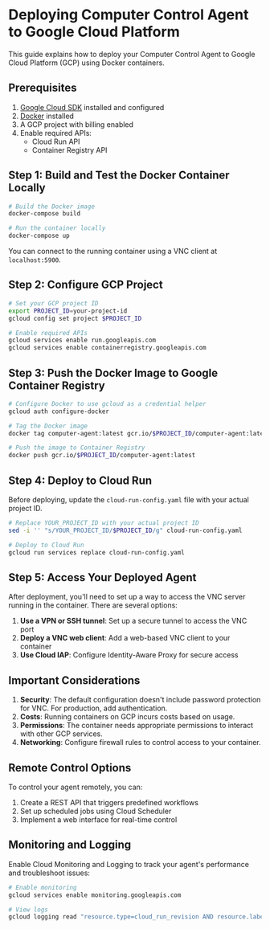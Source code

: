 # Deploying Computer Control Agent to Google Cloud Platform

This guide explains how to deploy your Computer Control Agent to Google Cloud Platform (GCP) using Docker containers.

## Prerequisites

1. [Google Cloud SDK](https://cloud.google.com/sdk/docs/install) installed and configured
2. [Docker](https://docs.docker.com/get-docker/) installed
3. A GCP project with billing enabled
4. Enable required APIs:
   - Cloud Run API
   - Container Registry API

## Step 1: Build and Test the Docker Container Locally

```bash
# Build the Docker image
docker-compose build

# Run the container locally
docker-compose up
```

You can connect to the running container using a VNC client at `localhost:5900`.

## Step 2: Configure GCP Project

```bash
# Set your GCP project ID
export PROJECT_ID=your-project-id
gcloud config set project $PROJECT_ID

# Enable required APIs
gcloud services enable run.googleapis.com
gcloud services enable containerregistry.googleapis.com
```

## Step 3: Push the Docker Image to Google Container Registry

```bash
# Configure Docker to use gcloud as a credential helper
gcloud auth configure-docker

# Tag the Docker image
docker tag computer-agent:latest gcr.io/$PROJECT_ID/computer-agent:latest

# Push the image to Container Registry
docker push gcr.io/$PROJECT_ID/computer-agent:latest
```

## Step 4: Deploy to Cloud Run

Before deploying, update the `cloud-run-config.yaml` file with your actual project ID.

```bash
# Replace YOUR_PROJECT_ID with your actual project ID
sed -i '' "s/YOUR_PROJECT_ID/$PROJECT_ID/g" cloud-run-config.yaml

# Deploy to Cloud Run
gcloud run services replace cloud-run-config.yaml
```

## Step 5: Access Your Deployed Agent

After deployment, you'll need to set up a way to access the VNC server running in the container. There are several options:

1. **Use a VPN or SSH tunnel**: Set up a secure tunnel to access the VNC port
2. **Deploy a VNC web client**: Add a web-based VNC client to your container
3. **Use Cloud IAP**: Configure Identity-Aware Proxy for secure access

## Important Considerations

1. **Security**: The default configuration doesn't include password protection for VNC. For production, add authentication.
2. **Costs**: Running containers on GCP incurs costs based on usage.
3. **Permissions**: The container needs appropriate permissions to interact with other GCP services.
4. **Networking**: Configure firewall rules to control access to your container.

## Remote Control Options

To control your agent remotely, you can:

1. Create a REST API that triggers predefined workflows
2. Set up scheduled jobs using Cloud Scheduler
3. Implement a web interface for real-time control

## Monitoring and Logging

Enable Cloud Monitoring and Logging to track your agent's performance and troubleshoot issues:

```bash
# Enable monitoring
gcloud services enable monitoring.googleapis.com

# View logs
gcloud logging read "resource.type=cloud_run_revision AND resource.labels.service_name=computer-agent"
```
